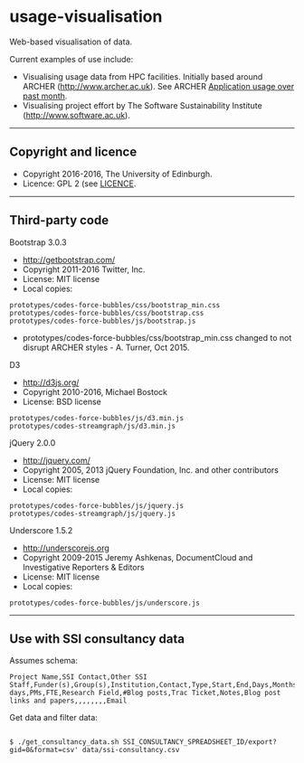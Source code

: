 # usage-visualisation

Web-based visualisation of data. 

Current examples of use include:

* Visualising usage data from HPC facilities. Initially based around ARCHER (http://www.archer.ac.uk). See ARCHER [Application usage over past month]( http://www.archer.ac.uk/status/codes/).
* Visualising project effort by The Software Sustainability Institute (http://www.software.ac.uk).

---

## Copyright and licence

* Copyright 2016-2016, The University of Edinburgh.
* Licence: GPL 2 (see [LICENCE](./LICENSE]).

---

## Third-party code

Bootstrap 3.0.3

* http://getbootstrap.com/
* Copyright 2011-2016 Twitter, Inc.
* License: MIT license
* Local copies:

```
prototypes/codes-force-bubbles/css/bootstrap_min.css
prototypes/codes-force-bubbles/css/bootstrap.css
prototypes/codes-force-bubbles/js/bootstrap.js
```

* prototypes/codes-force-bubbles/css/bootstrap_min.css changed to not disrupt ARCHER styles - A. Turner, Oct 2015.

D3

* http://d3js.org/
* Copyright  2010-2016, Michael Bostock
* License: BSD license

```
prototypes/codes-force-bubbles/js/d3.min.js
prototypes/codes-streamgraph/js/d3.min.js
```

jQuery 2.0.0

* http://jquery.com/
* Copyright 2005, 2013 jQuery Foundation, Inc. and other contributors
* License: MIT license
* Local copies:

```
prototypes/codes-force-bubbles/js/jquery.js
prototypes/codes-streamgraph/js/jquery.js
```

Underscore 1.5.2

* http://underscorejs.org
* Copyright 2009-2015 Jeremy Ashkenas, DocumentCloud and Investigative Reporters & Editors
* License: MIT license
* Local copies:

```
prototypes/codes-force-bubbles/js/underscore.js
```

---

## Use with SSI consultancy data

Assumes schema:

```
Project Name,SSI Contact,Other SSI Staff,Funder(s),Group(s),Institution,Contact,Type,Start,End,Days,Months,P-days,PMs,FTE,Research Field,#Blog posts,Trac Ticket,Notes,Blog post links and papers,,,,,,,,Email
```

Get data and filter data:

```

$ ./get_consultancy_data.sh SSI_CONSULTANCY_SPREADSHEET_ID/export?gid=0&format=csv' data/ssi-consultancy.csv
```

